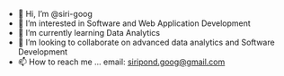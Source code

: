 - 👋 Hi, I’m @siri-goog
- 👀 I’m interested in Software and Web Application Development 
- 🌱 I’m currently learning Data Analytics
- 💞️ I’m looking to collaborate on advanced data analytics and Software Development
- 📫 How to reach me ... email: siripond.goog@gmail.com

<!---
siri-goog/siri-goog is a ✨ special ✨ repository because its `README.md` (this file) appears on your GitHub profile.
You can click the Preview link to take a look at your changes.
--->
